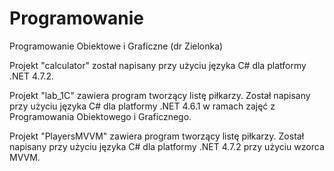 # Programowanie
Programowanie Obiektowe i Graficzne (dr Zielonka)

Projekt "calculator" został napisany przy użyciu języka C# dla platformy .NET 4.7.2.

Projekt "lab_1C" zawiera program tworzący listę piłkarzy. Został napisany przy użyciu języka C# dla platformy .NET 4.6.1 w ramach zajęć z Programowania Obiektowego i Graficznego.

Projekt "PlayersMVVM" zawiera program tworzący listę piłkarzy. Został napisany przy użyciu języka C# dla platformy .NET 4.7.2 przy użyciu wzorca MVVM.
